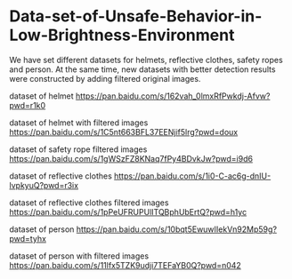 # Data-set-of-Unsafe-Behavior-in-Low-Brightness-Environment
We have set different datasets for helmets, reflective clothes, safety ropes and person. At the same time, new datasets with better detection results were constructed by adding filtered original images.

dataset of helmet https://pan.baidu.com/s/162vah_0lmxRfPwkdj-Afvw?pwd=r1k0

dataset of helmet with filtered images https://pan.baidu.com/s/1C5nt663BFL37EENjif5lrg?pwd=doux 

dataset of safety rope filtered images https://pan.baidu.com/s/1gWSzFZ8KNaq7fPy4BDvkJw?pwd=i9d6

dataset of reflective clothes https://pan.baidu.com/s/1i0-C-ac6g-dnIU-lvpkyuQ?pwd=r3ix

dataset of reflective clothes filtered images https://pan.baidu.com/s/1pPeUFRUPUlITQBphUbErtQ?pwd=h1yc

dataset of person https://pan.baidu.com/s/10bqt5EwuwIIekVn92Mp59g?pwd=tyhx

dataset of person with filtered images https://pan.baidu.com/s/11lfx5TZK9udji7TEFaYB0Q?pwd=n042

